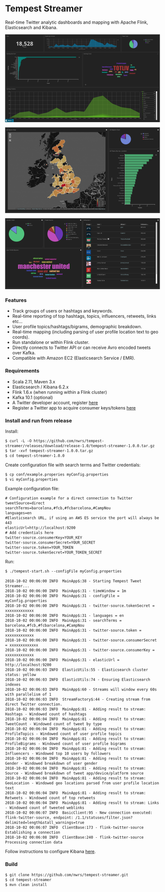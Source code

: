 # Tempest Streamer

Real-time Twitter analytic dashboards and mapping with Apache Flink, Elasticsearch and Kibana.

![Example Output](https://github.com/nwrs/tempest-streamer/blob/master/docs/images/screenshots/kibana-screenshot.jpg)

![Example Output](https://github.com/nwrs/tempest-streamer/blob/master/docs/images/screenshots/uk-mapping.jpg)

![Example Output](https://github.com/nwrs/tempest-streamer/blob/master/docs/images/screenshots/users.jpg)

### Features

* Track groups of users or hashtags and keywords.
* Real-time reporting of top hashtags, topics, influencers, retweets, links etc...
* User profile topics/hashtags/bigrams, demographic breakdown.
* Real-time mapping (including parsing of user profile location text to geo coords).
* Run standalone or within Flink cluster.
* Directly connects to Twitter API or can receive Avro encoded tweets over Kafka.
* Compatible with Amazon EC2 (Elasticsearch Service / EMR).

### Requirements

* Scala 2.11, Maven 3.x
* Elasticsearch / Kibana 6.2.x
* Flink 1.6.x (when running within a Flink cluster)
* Kafka 10.1 (optional)
* A Twitter developer account, register [here](https://developer.twitter.com/en/apply/user)
* Register a Twitter app to acquire consumer keys/tokens [here](https://apps.twitter.com)


### Install and run from release

Install:

```
$ curl -L -O https://github.com/nwrs/tempest-streamer/releases/download/release-1.0/tempest-streamer-1.0.0.tar.gz
$ tar -xvf tempest-streamer-1.0.0.tar.gz
$ cd tempest-streamer-1.0.0
```

Create configuration file with search terms and Twitter credentials:

```
$ cp conf/example.properies myConfig.properties
$ vi myConfig.properties
```

Example configuration file:
```
# Configuration example for a direct connection to Twitter
tweetSource=direct
searchTerms=barcelona,#fcb,#fcbarcelona,#CampNou
languages=en
#Elasticsearch URL, if using an AWS ES service the port will always be 443
elasticUrl=http://localhost:9200
# Add credentials here
twitter-source.consumerKey=YOUR_KEY
twitter-source.consumerSecret=YOUR_SECRET
twitter-source.token=YOUR_TOKEN
twitter-source.tokenSecret=YOUR_TOKEN_SECRET
```

Run:

````
$ ./tempest-start.sh --configFile myConfig.properties

2018-10-02 00:06:00 INFO  MainApp$:38 - Starting Tempest Tweet Streamer...
2018-10-02 00:06:00 INFO  MainApp$:31 - timeWindow = 1m
2018-10-02 00:06:00 INFO  MainApp$:31 - configFile = myConfig.properties
2018-10-02 00:06:00 INFO  MainApp$:31 - twitter-source.tokenSecret = xxxxxxxxxxxxx
2018-10-02 00:06:00 INFO  MainApp$:31 - languages = en
2018-10-02 00:06:00 INFO  MainApp$:31 - searchTerms = barcelona,#fcb,#fcbarcelona,#CampNou
2018-10-02 00:06:00 INFO  MainApp$:31 - twitter-source.token = xxxxxxxxxxxxx
2018-10-02 00:06:00 INFO  MainApp$:31 - twitter-source.consumerSecret = xxxxxxxxxxxxx
2018-10-02 00:06:00 INFO  MainApp$:31 - twitter-source.consumerKey = xxxxxxxxxxxxx
2018-10-02 00:06:00 INFO  MainApp$:31 - elasticUrl = http://localhost:9200
2018-10-02 00:06:03 INFO  ElasticUtils:55 - Elasticsearch cluster status: yellow
2018-10-02 00:06:03 INFO  ElasticUtils:74 - Ensuring Elasticsearch indexes
2018-10-02 00:06:03 INFO  MainApp$:60 - Streams will window every 60s with parallelism of 1
2018-10-02 00:06:03 INFO  StreamFactory$:44 - Creating stream from direct Twitter connection.
2018-10-02 00:06:03 INFO  MainApp$:81 - Adding result to stream: Hashtags - Windowed count of hashtags
2018-10-02 00:06:04 INFO  MainApp$:81 - Adding result to stream: TweetCount - Windowed count of tweet by type
2018-10-02 00:06:04 INFO  MainApp$:81 - Adding result to stream: ProfileTopics - Windowed count of user profile topics
2018-10-02 00:06:04 INFO  MainApp$:81 - Adding result to stream: ProfileBigrams - Windowed count of user profile bigrams
2018-10-02 00:06:04 INFO  MainApp$:81 - Adding result to stream: Influencers - Windowed top 10 users by followers
2018-10-02 00:06:04 INFO  MainApp$:81 - Adding result to stream: Gender - Windowed breakdown of user gender
2018-10-02 00:06:04 INFO  MainApp$:81 - Adding result to stream: Source - Windowed breakdown of tweet app/device/platform source
2018-10-02 00:06:04 INFO  MainApp$:81 - Adding result to stream: GeoLocation - Windowed geo locations parsed from user profile location text
2018-10-02 00:06:04 INFO  MainApp$:81 - Adding result to stream: Retweets - Windowed count of top retweets
2018-10-02 00:06:04 INFO  MainApp$:81 - Adding result to stream: Links - Windowed count of tweeted weblinks
2018-10-02 00:06:07 INFO  BasicClient:95 - New connection executed: flink-twitter-source, endpoint: /1.1/statuses/filter.json?delimited=length&stall_warnings=true
2018-10-02 00:06:07 INFO  ClientBase:173 - flink-twitter-source Establishing a connection
2018-10-02 00:06:08 INFO  ClientBase:240 - flink-twitter-source Processing connection data
````

Follow instructions to configure Kibana [here](https://github.com/nwrs/tempest-streamer/wiki/Configuring-Kibana).


### Build

```
$ git clone https://github.com/nwrs/tempest-streamer.git
$ cd tempest-streamer
$ mvn clean install
```


